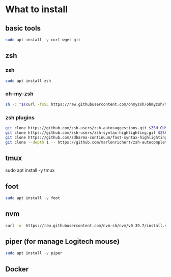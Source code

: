 # What to install
## basic tools
```sh
sudo apt install -y curl wget git
```

## zsh
### zsh
```sh
sudo apt install zsh
```

### oh-my-zsh
```sh
sh -c "$(curl -fsSL https://raw.githubusercontent.com/ohmyzsh/ohmyzsh/master/tools/install.sh)"
```

### zsh plugins
```sh
git clone https://github.com/zsh-users/zsh-autosuggestions.git $ZSH_CUSTOM/plugins/zsh-autosuggestions
git clone https://github.com/zsh-users/zsh-syntax-highlighting.git $ZSH_CUSTOM/plugins/zsh-syntax-highlighting
git clone https://github.com/zdharma-continuum/fast-syntax-highlighting.git ${ZSH_CUSTOM:-$HOME/.oh-my-zsh/custom}/plugins/fast-syntax-highlighting
git clone --depth 1 -- https://github.com/marlonrichert/zsh-autocomplete.git $ZSH_CUSTOM/plugins/zsh-autocomplete
```

## tmux
sudo apt install -y tmux

## foot
```sh
sudo apt install -y foot
```

## nvm
```sh
curl -o- https://raw.githubusercontent.com/nvm-sh/nvm/v0.39.7/install.sh | bash
```
## piper (for manage Logitech mouse)
```sh
sudo apt install -y piper
```

## Docker

